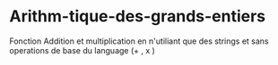 # Arithm-tique-des-grands-entiers
Fonction Addition et multiplication en n'utiliant que des strings et sans operations de base du language (+ , x )
